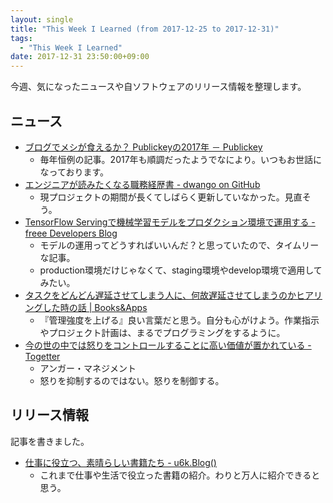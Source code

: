 ```yaml
---
layout: single
title: "This Week I Learned (from 2017-12-25 to 2017-12-31)"
tags:
  - "This Week I Learned"
date: 2017-12-31 23:50:00+09:00
---
```


今週、気になったニュースや自ソフトウェアのリリース情報を整理します。

## ニュース

- [ブログでメシが食えるか？ Publickeyの2017年 － Publickey](http://www.publickey1.jp/blog/17/_publickey2017.html)
    - 毎年恒例の記事。2017年も順調だったようでなにより。いつもお世話になっております。
- [エンジニアが読みたくなる職務経歴書 - dwango on GitHub](https://dwango.github.io/articles/engineers-resume/)
    - 現プロジェクトの期間が長くてしばらく更新していなかった。見直そう。
- [TensorFlow Servingで機械学習モデルをプロダクション環境で運用する - freee Developers Blog](http://developers.freee.co.jp/entry/serve-ml-model-by-tensorflow-serving)
    - モデルの運用ってどうすればいいんだ？と思っていたので、タイムリーな記事。
    - production環境だけじゃなくて、staging環境やdevelop環境で適用してみたい。
- [タスクをどんどん遅延させてしまう人に、何故遅延させてしまうのかヒアリングした時の話 \| Books&Apps](http://blog.tinect.jp/?p=39105)
    - 『管理強度を上げる』良い言葉だと思う。自分も心がけよう。作業指示やプロジェクト計画は、まるでプログラミングをするように。
- [今の世の中では怒りをコントロールすることに高い価値が置かれている - Togetter](https://togetter.com/li/1184521)
    - アンガー・マネジメント
    - 怒りを抑制するのではない。怒りを制御する。

## リリース情報

記事を書きました。

- [仕事に役立つ、素晴らしい書籍たち - u6k.Blog()](https://blog.u6k.me/2017/12/27/great-books-useful-for-work.html)
    - これまで仕事や生活で役立った書籍の紹介。わりと万人に紹介できると思う。
